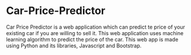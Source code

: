 # Car-Price-Predictor

Car Price Predictor is a web application which can predict te price of your existing car if you are willing to sell it. 
This web application uses machine learning algorithm to predict the price of the car.
This web app is made using Python and its libraries, Javascript and Bootstrap.
